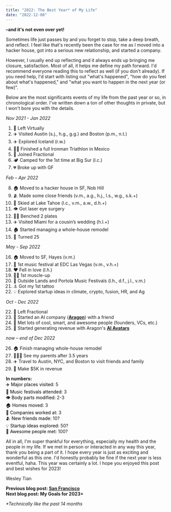 ```yaml
---
title: "2022: The Best Year* of My Life"
date: "2022-12-08"
---
```


**–and it's not even over yet!**

Sometimes life just passes by and you forget to stop, take a deep breath, and reflect. I feel like that's recently been the case for me as I moved into a hacker house, got into a serious new relationship, and started a company.

However, I usually end up reflecting and it always ends up bringing me closure, satisfaction. Most of all, it helps me define my path forward. I'd recommend everyone reading this to reflect as well (if you don't already). If you need help, I'd start with listing out "what's happened", "how do you feel about what's happened," and "what you want to happen in the next year (or few)".

Below are the most significants events of my life from the past year or so, in chronological order. I've written down a ton of other thoughts in private, but I won't bore you with the details.

_Nov 2021 - Jan 2022_

1. 💼 Left Virtually
2. ✈️ Visited Austin (s.j., h.g., g.g.) and Boston (p.m., n.t.)
3. ✈️ Explored Iceland (r.w.)
4. 💪🏻 Finished a full Ironman Triathlon in Mexico
5. 💼 Joined Fractional
6. 🏕️ Camped for the 1st time at Big Sur (l.c.)
7. 💔 Broke up with GF

_Feb – Apr 2022_

8. 🏠 Moved to a hacker house in SF, Nob Hill
9. 🫂 Made some close friends (v.m., a.g., h.j., l.s., w.g., s.k.+)
10. 🎿 Skied at Lake Tahoe (l.c., v.m., a.w., d.h.+)
11. 👁️ Got laser eye surgery
12. 💪🏻 Benched 2 plates
13. ✈️ Visited Miami for a cousin’s wedding (h.l.+)
14. 🏚️ Started managing a whole-house remodel
15. 🎂 Turned 25

_May - Sep 2022_

16. 🏠 Moved to SF, Hayes (v.m.)
17. 🪩 1st music festival at EDC Las Vegas (v.m., v.h.+)
18. ❤️ Fell in love (l.h.)
19. 💪🏻 1st muscle-up
20. 🪩 Outside Lands and Portola Music Festivals (l.h., d.f., j.l., v.m.)
21. ⚓️ Got my 1st tattoo
22. 💡 Explored startup ideas in climate, crypto, fusion, HR, and Ag

_Oct - Dec 2022_

22. 💼 Left Fractional
23. 💼 Started an AI company (**[Aragon](https://www.aragon.ai/?src=wesleytian)**) with a friend
24. 👥 Met lots of cool, smart, and awesome people (founders, VCs, etc.)
25. 🤑 Started generating revenue with Aragon's **[AI Avatars](https://www.aragon.ai/avatars?src=wesleytian)**

_now – end of Dec 2022_

26. 🏠 Finish managing whole-house remodel
27. 👨‍👩‍👦 See my parents after 3.5 years
28. ✈️ Travel to Austin, NYC, and Boston to visit friends and family
29. 🤑 Make $5K in revenue

**In numbers:**  
<span style="color:black">✈️ Major places visited</span>: 5  
<span style="color:black">🪩 Music festivals attended:</span> 3  
<span style="color:black">👁️ Body parts modified:</span> 2-3  
<span style="color:black">🏠 Homes moved:</span> 3  
<span style="color:black">💼 Companies worked at:</span> 3  
<span style="color:black">🫂 New friends made:</span> 10?  
<span style="color:black">💡 Startup ideas explored:</span> 50?  
<span style="color:black">👥 Awesome people met:</span> 100?

All in all, I'm super thankful for everything, especially my health and the people in my life. If we met in person or interacted in any way this year, thank you being a part of it. I hope every year is just as exciting and wonderful as this one. I'd honestly probably be fine if the next year is less eventful, haha. This year was certainly a lot. I hope you enjoyed this post and best wishes for 2023!

Wesley Tian

**Previous blog post: [San Francisco](/posts/sf)**  
**Next blog post: My Goals for 2023+**

_\*Technically like the past 14 months_
